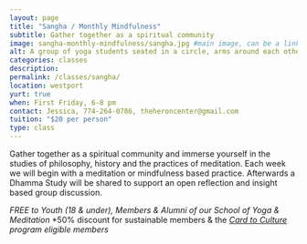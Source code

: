 ```yaml
---
layout: page
title: "Sangha / Monthly Mindfulness"
subtitle: Gather together as a spiritual community
image: sangha-monthly-mindfulness/sangha.jpg #main image, can be a link or a file in assets/img/portfolio
alt: A group of yoga students seated in a circle, arms around each other and feet touching
categories: classes
description:
permalink: /classes/sangha/
location: westport
yurt: true
when: First Friday, 6-8 pm
contact: Jessica, 774-264-0786, theheroncenter@gmail.com
tuition: "$20 per person"
type: class
---
```


Gather together as a spiritual community and immerse yourself in the studies of philosophy, history and the practices of meditation. Each week we will begin with a meditation or mindfulness based practice. Afterwards a Dhamma Study will be shared to support an open reflection and insight based group discussion.

*FREE to Youth (18 & under), Members & Alumni of our School of Yoga & Meditation*
*50% discount for sustainable members & the *[Card to Culture](/programs/card-to-culture) program eligible members*